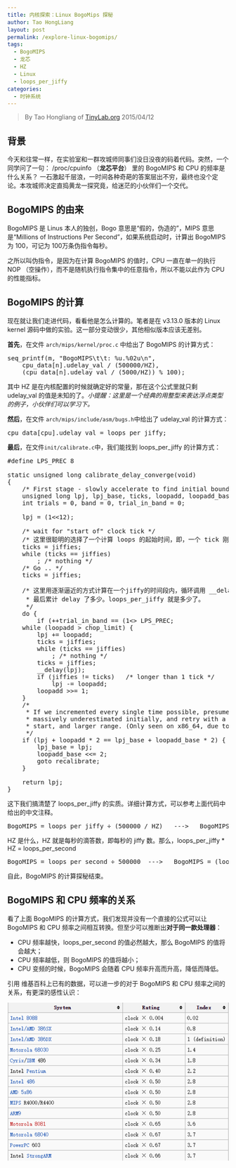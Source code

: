 ```yaml
---
title: 内核探索：Linux BogoMips 探秘
author: Tao HongLiang
layout: post
permalink: /explore-linux-bogomips/
tags:
  - BogoMIPS
  - 龙芯
  - HZ
  - Linux
  - loops_per_jiffy
categories:
  - 时钟系统
---
```


<!-- title: Linux BogoMips 探秘 -->

<!-- 作者：陶宏亮，taohl04@gmail.com, 65036336 -->

<!-- 时间：2015/4/12 -->

<!-- 分类：Linux -->

<!-- 标签：Linux,BogoMIPS,HZ,loops_per_jiffy,龙芯 -->

> By Tao Hongliang of [TinyLab.org][1]
> 2015/04/12


## 背景

今天和往常一样，在实验室和一群攻城师同事们没日没夜的码着代码。突然，一个同学问了一句： /proc/cpuinfo （**龙芯平台**） 里的 BogoMIPS 和 CPU 的频率是什么关系？ 一石激起千层浪，一时间各种奇葩的答案层出不穷，最终也没个定论。本攻城师决定直捣黄龙一探究竟，给迷茫的小伙伴们一个交代。

## BogoMIPS 的由来

BogoMIPS 是 Linus 本人的独创，Bogo 意思是“假的，伪造的”，MIPS 意思是“Millions of Instructions Per Second”，如果系统启动时，计算出 BogoMIPS 为 100，可记为 100万条伪指令每秒。 

之所以叫伪指令，是因为在计算 BogoMIPS 的值时，CPU 一直在单一的执行 NOP （空操作），而不是随机执行指令集中的任意指令，所以不能以此作为 CPU 的性能指标。

## BogoMIPS 的计算

现在就让我们走进代码，看看他是怎么计算的。笔者是在 v3.13.0 版本的 Linux kernel 源码中做的实验。这一部分变动很少，其他相似版本应该无差别。 </br>

**首先**，在文件 `arch/mips/kernel/proc.c` 中给出了 BogoMIPS 的计算方式：

<pre>seq_printf(m, "BogoMIPS\t\t: %u.%02u\n",
    cpu_data[n].udelay_val / (500000/HZ),
    (cpu_data[n].udelay_val / (5000/HZ)) % 100);
</pre>

其中 HZ 是在内核配置的时候就确定好的常量，那在这个公式里就只剩 udelay_val 的值是未知的了。*小提醒：这里是一个经典的用整型来表达浮点类型的例子，小伙伴们可以学习下。* </br>

**然后**，在文件 `arch/mips/include/asm/bugs.h`中给出了 udelay_val 的计算方式：

<pre>cpu_data[cpu].udelay_val = loops_per_jiffy;
</pre>

**最后**，在文件`init/calibrate.c`中，我们能找到 loops_per_jiffy 的计算方式：

<pre>#define LPS_PREC 8

static unsigned long calibrate_delay_converge(void)
{
    /* First stage - slowly accelerate to find initial bounds */
    unsigned long lpj, lpj_base, ticks, loopadd, loopadd_base, chop_limit;
    int trials = 0, band = 0, trial_in_band = 0;

    lpj = (1<<12);

    /* wait for "start of" clock tick */
    /* 这里很聪明的选择了一个计算 loops 的起始时间，即，一个 tick 刚开始的时候 */
    ticks = jiffies;
    while (ticks == jiffies)
        ; /* nothing */
    /* Go .. */
    ticks = jiffies;

    /* 这里用逐渐逼近的方式计算在一个jiffy的时间段内，循环调用 __delay（NOP 循环）,
     * 最后累计 delay 了多少。loops_per_jiffy 就是多少了。
     */
    do {
        if (++trial_in_band == (1<<band)) {
            ++band;
            trial_in_band = 0;
        }
        __delay(lpj * band);
        trials += band;
    } while (ticks == jiffies);
    /*
     * We overshot, so retreat to a clear underestimate. Then estimate
     * the largest likely undershoot. This defines our chop bounds.
     */
    trials -= band;
    loopadd_base = lpj * band;
    lpj_base = lpj * trials;

    /* 接下来，再对上面算出来的 loops_per_jiffy 的值进行微调，确保其准确 */
recalibrate:
    lpj = lpj_base;
    loopadd = loopadd_base;

    /*
     * Do a binary approximation to get lpj set to
     * equal one clock (up to LPS_PREC bits)
     */
    chop_limit = lpj >> LPS_PREC;
    while (loopadd > chop_limit) {
        lpj += loopadd;
        ticks = jiffies;
        while (ticks == jiffies)
            ; /* nothing */
        ticks = jiffies;
        __delay(lpj);
        if (jiffies != ticks)   /* longer than 1 tick */
            lpj -= loopadd;
        loopadd >>= 1;
    }
    /*
     * If we incremented every single time possible, presume we've
     * massively underestimated initially, and retry with a higher
     * start, and larger range. (Only seen on x86_64, due to SMIs)
     */
    if (lpj + loopadd * 2 == lpj_base + loopadd_base * 2) {
        lpj_base = lpj;
        loopadd_base <<= 2;
        goto recalibrate;
    }

    return lpj;
}
</pre>

这下我们搞清楚了 loops_per_jiffy 的实质。详细计算方式，可以参考上面代码中给出的中文注释。

<pre>BogoMIPS = loops_per_jiffy ÷ (500000 / HZ)   --->   BogoMIPS = (loops_per_jiffy * HZ) ÷ 500000
</pre>

HZ 是什么，HZ 就是每秒的滴答数，即每秒的 jiffy 数。那么，loops_per_jiffy * HZ = loops_per_second

<pre>BogoMIPS = loops_per_second ÷ 500000  --->   BogoMIPS = (loops_per_second * 2) ÷ 1000000
</pre>

自此，BogoMIPS 的计算探秘结束。

## BogoMIPS 和 CPU 频率的关系

看了上面 BogoMIPS 的计算方式，我们发现并没有一个直接的公式可以让 BogoMIPS 和 CPU 频率之间相互转换。但至少可以推断出**对于同一款处理器**：

  * CPU 频率越快，loops_per_second 的值必然越大，那么 BogoMIPS 的值将会越大；
  * CPU 频率越低，则 BogoMIPS 的值将越小；
  * CPU 变频的时候，BogoMIPS 会随着 CPU 频率升高而升高，降低而降低。

引用 维基百科上已有的数据，可以进一步的对于 BogoMIPS 和 CPU 频率之间的关系，有更深的感性认识：

![Linux BogoMips][2]





 [1]: http://tinylab.org
 [2]: /wp-content/uploads/2015/04/Linux-BogoMips-1.jpg
